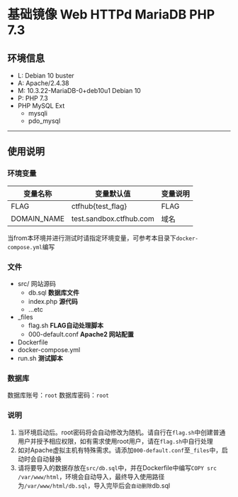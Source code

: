 # 基础镜像 Web HTTPd MariaDB PHP 7.3

## 环境信息
- L: Debian 10 buster
- A: Apache/2.4.38
- M: 10.3.22-MariaDB-0+deb10u1 Debian 10
- P: PHP 7.3
- PHP MySQL Ext
    + mysqli
    + pdo_mysql

--------

## 使用说明

### 环境变量

| 变量名称    | 变量默认值              | 变量说明 |
| ----------- | ----------------------- | -------- |
| FLAG        | ctfhub{test_flag}       | FLAG     |
| DOMAIN_NAME | test.sandbox.ctfhub.com | 域名     |

当from本环境并进行测试时请指定环境变量，可参考本目录下`docker-compose.yml`编写

### 文件

- src/ 网站源码
  - db.sql **数据库文件**
  - index.php **源代码**
  - ...etc
- _files
  - flag.sh **FLAG自动处理脚本**
  - 000-default.conf **Apache2 网站配置**
- Dockerfile
- docker-compose.yml
- run.sh **测试脚本**

### 数据库

数据库账号：`root`
数据库密码：`root`

### 说明
1. 当环境启动后。root密码将会自动修改为随机。请自行在`flag.sh`中创建普通用户并授予相应权限，如有需求使用root用户，请在`flag.sh`中自行处理
2. 如对Apache虚拟主机有特殊需求。请添加`000-default.conf`至`_files`中，启动时会自动替换
3. 请将要导入的数据存放在`src/db.sql`中，并在Dockerfile中编写`COPY src /var/www/html`，环境会自动导入，最终导入使用路径为`/var/www/html/db.sql`，导入完毕后会`自动删除`db.sql